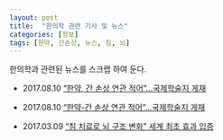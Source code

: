 ```yaml
---
layout: post
title:  "한의학 관련 기사 및 뉴스"
categories: [정보]
tags: [한약, 간손상, 뉴스, 침, 뇌]
---
```


한의학과 관련된 뉴스를 스크랩 하여 둔다.

* 2017.08.10 [“한약, 간 손상 연관 적어”…국제학술지 게재](http://news.kbs.co.kr/news/view.do?ncd=3531036)

* 2017.08.10 [“한약-간 손상 연관 적어”…국제학술지 게재](http://news.kbs.co.kr/news/view.do?ncd=3530830)

* 2017.03.09 [“침 치료로 뇌 구조 변화” 세계 최초 효과 입증](http://news.kbs.co.kr/news/view.do?ncd=3442384)
